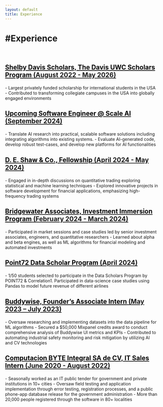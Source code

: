 ```yaml
---
layout: default
title: Experience
---
```


# #Experience
<br>
<h3 style="font-weight: bold; font-size: 1.5em; text-decoration: underline;">
  <a href="https://www.davisuwcscholars.org/" target="_blank" style="color: black;">Shelby Davis Scholars, The Davis UWC Scholars Program</a> (August 2022 - May 2026)
</h3>
- Largest privately funded scholarship for international students in the USA
- Contributed to transforming collegiate campuses in the USA into globally engaged environments

<br>

<h3 style="font-weight: bold; font-size: 1.5em; text-decoration: underline;">
  <a href="https://scale.com/" target="_blank" style="color: black;">Upcoming Software Engineer @ Scale AI</a> (September 2024)
</h3>
- Translate AI research into practical, scalable software solutions including integrating algorithms into existing systems.
- Evaluate AI-generated code, develop robust test-cases, and develop new platforms for AI functionalities

<br>

<h3 style="font-weight: bold; font-size: 1.5em; text-decoration: underline;">
  <a href="https://www.deshaw.com/" target="_blank" style="color: black;">D. E. Shaw & Co., Fellowship</a> (April 2024 - May 2024)
</h3>
- Engaged in in-depth discussions on quantitative trading exploring statistical and machine learning techniques
- Explored innovative projects in software development for financial applications, emphasizing high-frequency trading systems

<br>

<h3 style="font-weight: bold; font-size: 1.5em; text-decoration: underline;">
  <a href="https://www.bridgewater.com/" target="_blank" style="color: black;">Bridgewater Associates, Investment Immersion Program</a> (February 2024 - March 2024)
</h3>
- Participated in market sessions and case studies led by senior investment associates, engineers, and quantitative researchers
- Learned about alpha and beta engines, as well as ML algorithms for financial modeling and automated investments

<br>

<h3 style="font-weight: bold; font-size: 1.5em; text-decoration: underline;">
  <a href="https://point72.com/" target="_blank" style="color: black;">Point72 Data Scholar Program</a> (April 2024)
</h3>
- 1/50 students selected to participate in the Data Scholars Program by POINT72 & Correlation1. Participated in data-science case studies using Pandas to model future revenue of different airlines

<br>

<h3 style="font-weight: bold; font-size: 1.5em; text-decoration: underline;">
  <a href="https://www.buddywise.co/" target="_blank" style="color: black;">Buddywise, Founder’s Associate Intern</a> (May 2023 – July 2023)
</h3>
- Oversaw researching and implementing datasets into the data pipeline for ML algorithms
- Secured a $50,000 Mixpanel credits award to conduct comprehensive analysis of Buddywise UI metrics and KPIs
- Contributed to automating industrial safety monitoring and risk mitigation by utilizing AI and CV technologies

<br>

<h3 style="font-weight: bold; font-size: 1.5em; text-decoration: underline;">
  <a href="https://www.linkedin.com/company/computacion-byte-integral-sa-de-cv/" target="_blank" style="color: black;">Computacion BYTE Integral SA de CV, IT Sales Intern</a> (June 2020 - August 2022)
</h3>
- Seasonally worked as an IT public tender for government and private institutions in 10+ cities
- Oversaw field testing and application implementation through error testing, registration processes, and a public phone-app database release for the government administration
- More than 20,000 people registered through the software in 80+ localities

<br>
<br>
<br>
<br>
